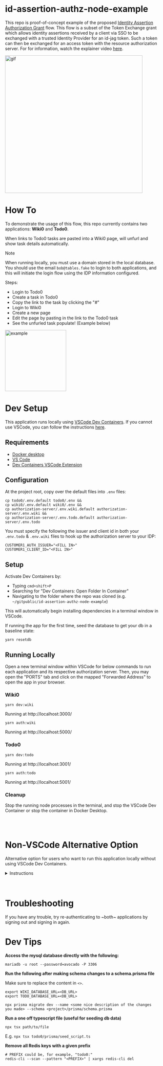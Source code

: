 # id-assertion-authz-node-example

This repo is proof-of-concept example of the proposed [Identity Assertion Authorization Grant](https://datatracker.ietf.org/doc/html/draft-parecki-oauth-identity-assertion-authz-grant) flow. This flow is a subset of the Token Exchange grant which allows identity assertions received by a client via SSO to be exchanged with a trusted Identity Provider for an id-jag token. Such a token can then be exchanged for an access token with the resource authorization server. For for information, watch the explainer video [here](https://www.youtube.com/watch?v=I0vdmg79Ga4).

<img src="images/id_assertion_authz_grant_flow.gif" alt="gif" width="450"/>

# How To

To demonstrate the usage of this flow, this repo currently contains two applications: **Wiki0** and **Todo0**.

When links to Todo0 tasks are pasted into a Wiki0 page, will unfurl and show task details automatically.
<br />

> [!NOTE]
> When running locally, you must use a domain stored in the local database.
> You should use the email `bob@tables.fake` to login to both applications, and this will initiate the login flow using the IDP information configured.

Steps:

- Login to Todo0
- Create a task in Todo0
- Copy the link to the task by clicking the "#"
  <br />
- Login to Wiki0
- Create a new page
- Edit the page by pasting in the link to the Todo0 task
- See the unfurled task populate! (Example below)

<img src="images/example.png" alt="example" width="200"/>

# Dev Setup

This application runs locally using [VSCode Dev Containers](https://code.visualstudio.com/docs/devcontainers/tutorial). If you cannot use VSCode, you can follow the instructions [here](#Local-Development---Alternative-Option).

## Requirements

- [Docker desktop](https://www.docker.com/products/docker-desktop/)
- [VS Code](https://code.visualstudio.com/)
- [Dev Containers VSCode Extension](https://marketplace.visualstudio.com/items?itemName=ms-vscode-remote.remote-containers)

## Configuration

At the project root, copy over the default files into `.env` files:

```
cp todo0/.env.default todo0/.env &&
cp wiki0/.env.default wiki0/.env &&
cp authorization-server/.env.wiki.default authorization-server/.env.wiki &&
cp authorization-server/.env.todo.default authorization-server/.env.todo
```

You must specify the following the issuer and client id in both your `.env.todo` & `.env.wiki` files to hook up the authorization server to your IDP:

```
CUSTOMER1_AUTH_ISSUER="<FILL IN>"
CUSTOMER1_CLIENT_ID="<FILL IN>"
```

## Setup

Activate Dev Containers by:

- Typing `cmd+shift+P`
- Searching for "Dev Containers: Open Folder In Container"
- Navigating to the folder where the repo was cloned (e.g. `~/gitpublic/id-assertion-authz-node-example`)

This will automatically begin installing dependencies in a terminal window in VSCode.

If running the app for the first time, seed the database to get your db in a baseline state:

```
yarn resetdb
```

## Running Locally

Open a new terminal window within VSCode for below commands to run each application and its respective authorization server. Then, you may open the "PORTS" tab and click on the mapped "Forwarded Address" to open the app in your browser.

### Wiki0

```
yarn dev:wiki
```

Running at http://localhost:3000/

```
yarn auth:wiki
```

Running at http://localhost:5000/

### Todo0

```
yarn dev:todo
```

Running at http://localhost:3001/

```
yarn auth:todo
```

Running at http://localhost:5001/

### Cleanup

Stop the running node processes in the terminal, and stop the VSCode Dev Container or stop the container in Docker Desktop.

<br />
<br />

# Non-VSCode Alternative Option

Alternative option for users who want to run this application locally without using VSCode Dev Containers.

<details>
  <summary>Instructions</summary>

## Requirements

[Docker](https://www.docker.com/products/docker-desktop/)

[Node 20+](https://github.com/nvm-sh/nvm?tab=readme-ov-file#install--update-script)

```
curl -o- https://raw.githubusercontent.com/nvm-sh/nvm/v0.39.7/install.sh | bash
nvm install 20
nvm install-latest-npm
```

Yarn

```
npm install --global yarn
```

## Setup

### Configuration

Follow the section [Configuration](#Configuration)

### Installation

This install dependencies at the root and in the authorization sever, builds a local dependency package, and runs the initial DB schema migration.

```
yarn preintall && yarn install && yarn postinstall && yarn server:install
```

### Database

If running the app for the first time, seed the database to get your db in a baseline state:

```
yarn resetdb
```

## Running Locally

First, standup Redis and MariaDB containers in a terminal window:

```
cd local-development
docker-compose up
```

#### Running Apps

Then, follow the section [Running Locally](#Running-Locally)

## Cleanup

To stop the application, stop all running node processes using Ctrl + C and run:

```
cd local-development
docker-compose down
```

</details>
<br />
<br />

# Troubleshooting

If you have any trouble, try re-authenticating to ~both~ applications by signing out and signing in again.

# Dev Tips

**Access the mysql database directly with the following:**

```
mariadb -u root --password=avocado -P 3306
```

**Run the following after making schema changes to a schema.prisma file**

Make sure to replace the content in `<>`.

```
export WIKI_DATABASE_URL=<DB_URL>
export TODO_DATABASE_URL=<DB_URL>
```

```
npx prisma migrate dev --name <some nice description of the changes you made> --schema <project>/prisma/schema.prisma
```

**Run a one off typescript file (useful for seeding db data)**

```
npx tsx path/to/file
```

E.g. `npx tsx todo0/prisma/seed_script.ts`

**Remove all Redis keys with a given prefix**

```
# PREFIX could be, for example, "todo0:"
redis-cli --scan --pattern "<PREFIX>" | xargs redis-cli del
```
